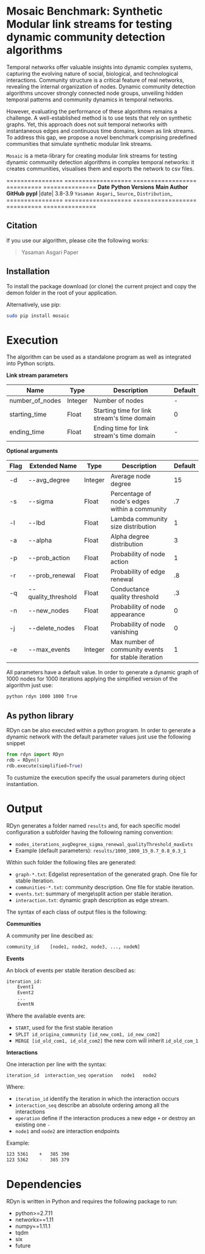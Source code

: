 # Mosaic Benchmark: Synthetic Modular link streams for testing dynamic community detection algorithms

Temporal networks offer valuable insights into dynamic complex systems, capturing the evolving nature of social, biological, and technological interactions. Community structure is a critical feature of real networks, revealing the internal organization of nodes. Dynamic community detection algorithms uncover strongly connected node groups, unveiling hidden temporal patterns and community dynamics in temporal networks. 

However, evaluating the performance of these algorithms remains a challenge. A well-established method is to use tests that rely on synthetic graphs. Yet, this approach does not suit temporal networks with instantaneous edges and continuous time domains, known as link streams. To address this gap, we propose a novel benchmark comprising predefined communities that simulate synthetic modular link streams. 


``Mosaic`` is a meta-library for creating modular link streams for testing dynamic community detection algorithms in complex temporal networks: it creates communities, visualises them and exports the network to csv files.

================ =================== ==================  ==========  ===============
   **Date**      **Python Versions**   **Main Author**   **GitHub**      **pypl**
|date|                 3.8-3.9       `Yasaman Asgari`_  `Source`_   `Distribution`_
================ =================== ==================  ==========  ===============

## Citation
If you use our algorithm, please cite the following works:

> Yasaman Asgari
> Paper
## Installation

To install the package download (or clone) the current project and copy the demon folder in the root of your application.

Alternatively, use pip:
```bash
sudo pip install mosaic
```

# Execution

The algorithm can be used as a standalone program as well as integrated into Python scripts.

**Link stream parameters**

Name  |  Type | Description | Default 
-------------  | ------------- |------------- | -------------
number_of_nodes  | Integer | Number of nodes | -
starting_time |Float | Starting time for link stream's time domain| 0
ending_time | Float |Ending time for link stream's time domain | -


**Optional arguments**

Flag | Extended Name  |  Type | Description | Default 
-------------  | ------------- |------------- | ------------- | -------------
-d | --avg_degree | Integer | Average node degree | 15
-s | --sigma | Float | Percentage of node's edges within a community | .7
-l | --lbd | Float | Lambda community size distribution | 1
-a | --alpha | Float |Alpha degree distribution | 3
-p | --prob_action | Float |Probability of node action | 1
-r | --prob_renewal | Float |Probability of edge renewal | .8
-q | --quality_threshold | Float | Conductance quality threshold | .3
-n | --new_nodes | Float |Probability of node appearance | 0
-j | --delete_nodes | Float |Probability of node vanishing | 0
-e | --max_events | Integer |Max number of community events for stable iteration | 1

All parameters have a default value.
In order to generate a dynamic graph of 1000 nodes for 1000 iterations applying the simplified version of the algorithm just use:

```bash
python rdyn 1000 1000 True
```

## As python library

RDyn can be also executed within a python program.
In order to generate a dynamic network with the default parameter values just use the following snippet

```python
from rdyn import RDyn
rdb = RDyn()
rdb.execute(simplified=True)
```

To custumize the execution specify the usual parameters during object instantiation.

# Output

RDyn generates a folder named ``results`` and, for each specific model configuration a subfolder having the following naming convention:
 - ``nodes_iterations_avgDegree_sigma_renewal_qualityThreshold_maxEvts`` 
 - Example (default parameters): ``results/1000_1000_15_0.7_0.8_0.3_1``

Within such folder the following files are generated:
 - ``graph-*.txt``: Edgelist representation of the generated graph. One file for stable iteration.
 - ``communities-*.txt``: community description. One file for stable iteration.
 - ``events.txt``: summary of merge\split action per stable iteration.
 - ``interaction.txt``: dynamic graph description as edge stream.
 
The syntax of each class of output files is the following:

**Communities**

A community per line descibed as:
```bash
community_id	[node1, node2, node3, ..., nodeN]
```

**Events**

An block of events per stable iteration descibed as:

```bash
iteration_id:
 	Event1
 	Event2
 	...
 	EventN
```

Where the available events are:
 - ``START``, used for the first stable iteration
 - ``SPLIT id_origina_community [id_new_com1, id_new_com2]``
 - ``MERGE [id_old_com1, id_old_com2]`` the new com will inherit ``id_old_com_1``
 
**Interactions**
 
One interaction per line with the syntax:

``iteration_id	interaction_seq	operation	node1	node2``

Where:
 - ``iteration_id`` identify the iteration in which the interaction occurs
 - ``interaction_seq`` describe an absolute ordering among all the interactions
 - ``operation`` define if the interaction produces a new edge ``+`` or destroy an existing one ``-``
 - ``node1`` and ``node2`` are interaction endpoints
  
Example:
```bash
123	5361	+	385	390
123	5362	-	385	379
```

# Dependencies

RDyn is written in Python and requires the following package to run:
- python>=2.7.11
- networkx==1.11
- numpy==1.11.1
- tqdm
- six
- future
